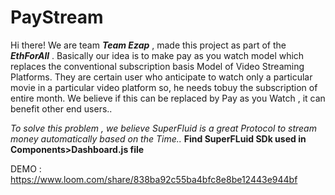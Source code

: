 # PayStream

Hi there! We are team ***Team Ezap*** , made this project as part of the ***EthForAll*** .
Basically our idea is to make pay as you watch model which replaces the conventional subscription basis Model of Video Streaming Platforms.
They are certain user who anticipate to watch only a particular movie in a particular video platform so, he needs tobuy the subscription of entire month.
We believe if this can be replaced by Pay as you Watch , it can benefit other end users..

*To solve this problem , we believe SuperFluid is a great Protocol to stream money automatically based on the Time..*
**Find SuperFLuid SDk used in Components>Dashboard.js file**


 DEMO : https://www.loom.com/share/838ba92c55ba4bfc8e8be12443e944bf


